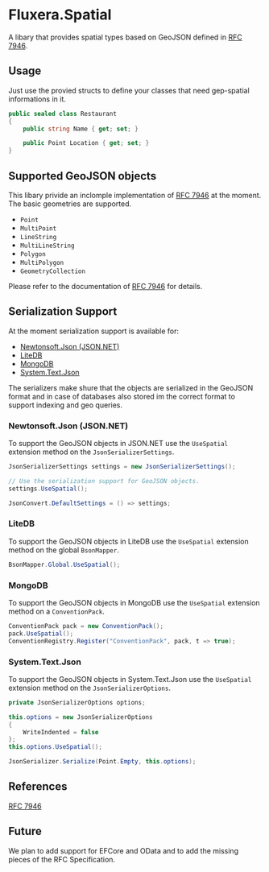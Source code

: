 # Fluxera.Spatial
A libary that provides spatial types based on GeoJSON defined in [RFC 7946](https://datatracker.ietf.org/doc/html/rfc7946).

## Usage

Just use the provied structs to define your classes that need gep-spatial informations in it.

```C#
public sealed class Restaurant
{
	public string Name { get; set; }

	public Point Location { get; set; }
}
```

## Supported GeoJSON objects

This libary privide an inclomple implementation of [RFC 7946](https://datatracker.ietf.org/doc/html/rfc7946) at the moment.
The basic geometries are supported.

- ```Point```
- ```MultiPoint```
- ```LineString```
- ```MultiLineString```
- ```Polygon```
- ```MultiPolygon```
- ```GeometryCollection```

Please refer to the documentation of [RFC 7946](https://datatracker.ietf.org/doc/html/rfc7946) for details.

## Serialization Support

At the moment serialization support is available for:

- [Newtonsoft.Json (JSON.NET)](https://github.com/JamesNK/Newtonsoft.Json)
- [LiteDB](https://github.com/mbdavid/LiteDB)
- [MongoDB](https://github.com/mongodb/mongo-csharp-driver)
- [System.Text.Json](https://github.com/dotnet/corefx/tree/master/src/System.Text.Json)

The serializers make shure that the objects are serialized in the GeoJSON format and in case of
databases also stored im the correct format to support indexing and geo queries.

### Newtonsoft.Json (JSON.NET)

To support the GeoJSON objects in JSON.NET use the ```UseSpatial``` extension method on the ```JsonSerializerSettings```.

```c#
JsonSerializerSettings settings = new JsonSerializerSettings();

// Use the serialization support for GeoJSON objects.
settings.UseSpatial();

JsonConvert.DefaultSettings = () => settings;
```

### LiteDB

To support the GeoJSON objects in LiteDB use the ```UseSpatial``` extension method on the global ```BsonMapper```.

```C#
BsonMapper.Global.UseSpatial();
```

### MongoDB

To support the GeoJSON objects in MongoDB use the ```UseSpatial``` extension method on a ```ConventionPack```.

```C#
ConventionPack pack = new ConventionPack();
pack.UseSpatial();
ConventionRegistry.Register("ConventionPack", pack, t => true);
```

### System.Text.Json

To support the GeoJSON objects in System.Text.Json use the ```UseSpatial``` extension method on the ```JsonSerializerOptions```.

```C#
private JsonSerializerOptions options;

this.options = new JsonSerializerOptions
{
	WriteIndented = false
};
this.options.UseSpatial();

JsonSerializer.Serialize(Point.Empty, this.options);
```

## References

[RFC 7946](https://datatracker.ietf.org/doc/html/rfc7946)

## Future

We plan to add support for EFCore and OData and to add the missing pieces of the RFC Specification.
